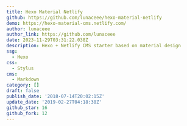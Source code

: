 ```yaml
---
title: Hexo Material Netlify
github: https://github.com/lunaceee/hexo-material-netlify
demo: https://hexo-material-cms.netlify.com/
author: lunaceee
author_link: https://github.com/lunaceee
date: 2023-11-29T03:31:22.038Z
description: Hexo + Netlify CMS starter based on material design
ssg:
  - Hexo
css:
  - Stylus
cms:
  - Markdown
category: []
draft: false
publish_date: '2018-07-14T20:02:15Z'
update_date: '2019-02-27T04:18:38Z'
github_star: 16
github_fork: 12
---
```

